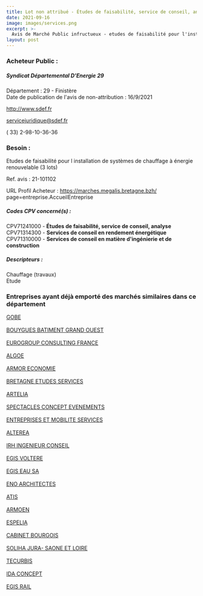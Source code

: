 ```yaml
---
title: Lot non attribué - Études de faisabilité, service de conseil, analyse + autres services
date: 2021-09-16
image: images/services.png
excerpt: >-
  Avis de Marché Public infructueux - etudes de faisabilité pour l'installation de systèmes de chauffage à énergie renouvelable (3 lots)
layout: post
---
```


### Acheteur Public :
##### Syndicat Départemental D'Energie 29
Département : 29 - Finistère<br/>
Date de publication de l'avis de non-attribution : 16/9/2021


http://www.sdef.fr

servicejuridique@sdef.fr

( 33) 2-98-10-36-36
### Besoin :

Etudes de faisabilité pour l installation de systèmes de chauffage à énergie renouvelable (3 lots)

Ref. avis : 21-101102

URL Profil Acheteur : https://marches.megalis.bretagne.bzh/ page=entreprise.AccueilEntreprise

##### Codes CPV concerné(s) :
CPV71241000 - **Études de faisabilité, service de conseil, analyse** <br/>
CPV71314300 - **Services de conseil en rendement énergétique** <br/>
CPV71310000 - **Services de conseil en matière d'ingénierie et de construction** <br/>

##### Descripteurs :
Chauffage (travaux) <br/>
Etude <br/>

### Entreprises ayant déjà emporté des marchés similaires dans ce département
<a href="/entreprise-544/siren-300209095">GOBE</a><br/><br/>
<a href="/entreprise-546/siren-321006892">BOUYGUES BATIMENT GRAND OUEST</a><br/><br/>
<a href="/entreprise-546/siren-323912998">EUROGROUP CONSULTING FRANCE</a><br/><br/>
<a href="/entreprise-551/siren-352885925">ALGOE</a><br/><br/>
<a href="/entreprise-554/siren-394081947">ARMOR ECONOMIE</a><br/><br/>
<a href="/entreprise-555/siren-402361612">BRETAGNE ETUDES SERVICES</a><br/><br/>
<a href="/entreprise-562/siren-444523526">ARTELIA</a><br/><br/>
<a href="/entreprise-562/siren-444532915">SPECTACLES CONCEPT EVENEMENTS</a><br/><br/>
<a href="/entreprise-563/siren-453815961">ENTREPRISES ET MOBILITE SERVICES</a><br/><br/>
<a href="/entreprise-564/siren-479558017">ALTEREA</a><br/><br/>
<a href="/entreprise-566/siren-490646395">IRH INGENIEUR CONSEIL</a><br/><br/>
<a href="/entreprise-566/siren-490931540">EGIS VOLTERE</a><br/><br/>
<a href="/entreprise-566/siren-493378038">EGIS EAU SA</a><br/><br/>
<a href="/entreprise-567/siren-501325948">ENO ARCHITECTES</a><br/><br/>
<a href="/entreprise-568/siren-505371070">ATIS</a><br/><br/>
<a href="/entreprise-571/siren-532717444">ARMOEN</a><br/><br/>
<a href="/entreprise-572/siren-534268677">ESPELIA</a><br/><br/>
<a href="/entreprise-573/siren-709201586">CABINET BOURGOIS</a><br/><br/>
<a href="/entreprise-575/siren-778396796">SOLIHA JURA- SAONE ET LOIRE</a><br/><br/>
<a href="/entreprise-576/siren-800713505">TECURBIS</a><br/><br/>
<a href="/entreprise-582/siren-950575456">IDA CONCEPT</a><br/><br/>
<a href="/entreprise-582/siren-968502559">EGIS RAIL</a><br/><br/>
